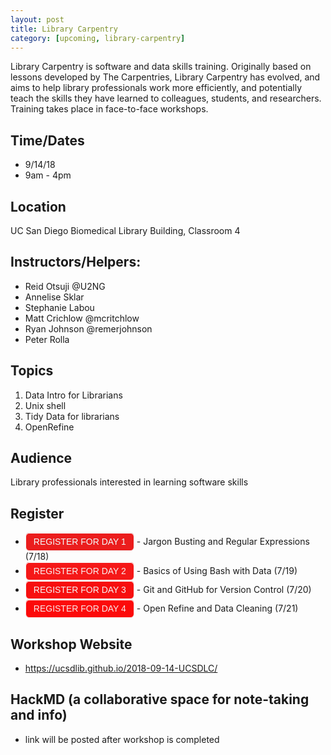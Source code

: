```yaml
---
layout: post
title: Library Carpentry
category: [upcoming, library-carpentry]
---
```


Library Carpentry is software and data skills training. Originally based on lessons developed by The Carpentries, Library Carpentry has evolved, and aims to help library professionals work more efficiently, and potentially teach the skills they have learned to colleagues, students, and researchers. Training takes place in face-to-face workshops.

## Time/Dates

* 9/14/18
* 9am - 4pm

## Location

UC San Diego Biomedical Library Building, Classroom 4

## Instructors/Helpers:  

* Reid Otsuji @U2NG
* Annelise Sklar
* Stephanie Labou
* Matt Crichlow @mcritchlow
* Ryan Johnson @remerjohnson
* Peter Rolla

## Topics

1. Data Intro for Librarians
2. Unix shell
3. Tidy Data for librarians
4. OpenRefine

## Audience

Library professionals interested in learning software skills

## Register
<ul>
<li>
<style type="text/css">
.e2614294 { background-color:#EB1D1D; border:1px solid #EB1D1D; color: #F2FCFC!important; -moz-box-shadow:inset 0px 1px 0px 0px #ffffff; -webkit-box-shadow:inset 0px 1px 0px 0px #ffffff; box-shadow:inset 0px 1px 0px 0px #ffffff;font-size: 14px; font-family: arial; padding:6px 12px; display:inline-block;text-decoration:none; -moz-border-radius:6px; -webkit-border-radius:6px; border-radius:6px; border-color: #F2FCFC; } .e2614294:hover { background-color:#F2FCFC; color: #EB1D1D!important; }</style><a href="http://ucsd.libcal.com/event/2614294" class="e2614294">REGISTER FOR DAY 1</a> - Jargon Busting and Regular Expressions (7/18)
</li>
<li>
<style type="text/css">
.e2614295 { background-color:#F51818; border:1px solid #F51818; color: #FAF2F2!important; -moz-box-shadow:inset 0px 1px 0px 0px #ffffff; -webkit-box-shadow:inset 0px 1px 0px 0px #ffffff; box-shadow:inset 0px 1px 0px 0px #ffffff;font-size: 14px; font-family: arial; padding:6px 12px; display:inline-block;text-decoration:none; -moz-border-radius:6px; -webkit-border-radius:6px; border-radius:6px; border-color: #FAF2F2; } .e2614295:hover { background-color:#FAF2F2; color: #F51818!important; }</style><a href="http://ucsd.libcal.com/event/2614295" class="e2614295">REGISTER FOR DAY 2</a> - Basics of Using Bash with Data (7/19)
</li>
<li>
<style type="text/css">
.e2614296 { background-color:#F70F0F; border:1px solid #F70F0F; color: #F7F4F4!important; -moz-box-shadow:inset 0px 1px 0px 0px #ffffff; -webkit-box-shadow:inset 0px 1px 0px 0px #ffffff; box-shadow:inset 0px 1px 0px 0px #ffffff;font-size: 14px; font-family: arial; padding:6px 12px; display:inline-block;text-decoration:none; -moz-border-radius:6px; -webkit-border-radius:6px; border-radius:6px; border-color: #F7F4F4; } .e2614296:hover { background-color:#F7F4F4; color: #F70F0F!important; }</style><a href="http://ucsd.libcal.com/event/2614296" class="e2614296">REGISTER FOR DAY 3</a> - Git and GitHub for Version Control (7/20)
</li>
<li>
<style type="text/css">
.e2614297 { background-color:#FC0A0A; border:1px solid #FC0A0A; color: #F7EAEA!important; -moz-box-shadow:inset 0px 1px 0px 0px #ffffff; -webkit-box-shadow:inset 0px 1px 0px 0px #ffffff; box-shadow:inset 0px 1px 0px 0px #ffffff;font-size: 14px; font-family: arial; padding:6px 12px; display:inline-block;text-decoration:none; -moz-border-radius:6px; -webkit-border-radius:6px; border-radius:6px; border-color: #F7EAEA; } .e2614297:hover { background-color:#F7EAEA; color: #FC0A0A!important; }</style><a href="http://ucsd.libcal.com/event/2614297" class="e2614297">REGISTER FOR DAY 4</a> - Open Refine and Data Cleaning (7/21)
</li>
</ul>

## Workshop Website

* <https://ucsdlib.github.io/2018-09-14-UCSDLC/>

## HackMD (a collaborative space for note-taking and info)
*  link will be posted after workshop is completed
